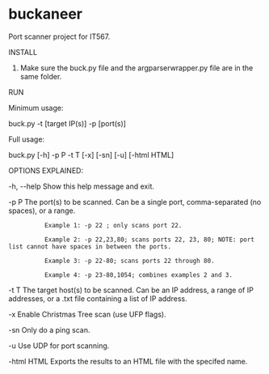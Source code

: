 # buckaneer
Port scanner project for IT567.

INSTALL

1. Make sure the buck.py file and the argparserwrapper.py file are in the same folder.

RUN

Minimum usage:

buck.py -t [target IP(s)] -p [port(s)]

Full usage:

buck.py [-h] -p P -t T [-x] [-sn] [-u] [-html HTML]

OPTIONS EXPLAINED:

  -h, --help  Show this help message and exit.
  
  -p P        The port(s) to be scanned. Can be a single port, comma-separated (no spaces), or a range.
              
              Example 1: -p 22 ; only scans port 22.
              
              Example 2: -p 22,23,80; scans ports 22, 23, 80; NOTE: port list cannot have spaces in between the ports.
              
              Example 3: -p 22-80; scans ports 22 through 80.
              
              Example 4: -p 23-80,1054; combines examples 2 and 3.
              
  -t T        The target host(s) to be scanned. Can be an IP address, a range of IP addresses, or a .txt file containing a list of IP address.
  
  -x          Enable Christmas Tree scan (use UFP flags).
  
  -sn         Only do a ping scan.
  
  -u          Use UDP for port scanning.
  
  -html HTML  Exports the results to an HTML file with the specifed name.

